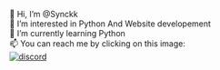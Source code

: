 👋 Hi, I’m @Synckk  
👀 I’m interested in Python And Website developement  
🌱 I’m currently learning Python  
📫 You can reach me by clicking on this image:  
[![discord](https://instagrow.nl/wp-content/uploads/2022/02/unnamed.png)](https://discord.gg/UCeNexdd3k)

<!---
Synckk/Synckk is a ✨ special ✨ repository because its `README.md` (this file) appears on your GitHub profile.
You can click the Preview link to take a look at your changes.
--->

